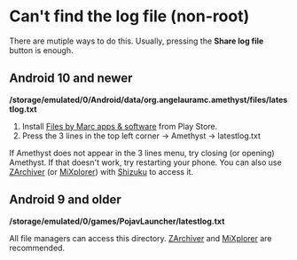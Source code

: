 # Can't find the log file (non-root)
There are mutiple ways to do this. Usually, pressing the **Share log file** button is enough.

## Android 10 and newer

  **/storage/emulated/0/Android/data/org.angelauramc.amethyst/files/latestlog.txt**

1. Install [Files by Marc apps & software](https://play.google.com/store/apps/details?id=com.marc.files) from Play Store.
2. Press the 3 lines in the top left corner → Amethyst → latestlog.txt

If Amethyst does not appear in the 3 lines menu, try closing (or opening) Amethyst. If that doesn't work, try restarting your phone.
You can also use [ZArchiver](https://play.google.com/store/apps/details?id=ru.zdevs.zarchiver) (or [MiXplorer](https://mixplorer.com/)) with [Shizuku](https://play.google.com/store/apps/details?id=moe.shizuku.privileged.api&hl=en_US) to access it.

## Android 9 and older <!-- TODO: update path to the log on andod 9 and older -->

  **/storage/emulated/0/games/PojavLauncher/latestlog.txt**
  
All file managers can access this directory. [ZArchiver](https://play.google.com/store/apps/details?id=ru.zdevs.zarchiver) and [MiXplorer](https://mixplorer.com/) are recommended.
